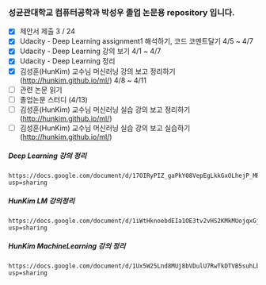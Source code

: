 ### 성균관대학교 컴퓨터공학과 박성우 졸업 논문용 repository 입니다.

- [x] 제안서 제출 3 / 24
- [x] Udacity - Deep Learning assignment1 해석하기, 코드 코멘트달기 4/5 ~ 4/7
- [x] Udacity - Deep Learning 강의 보기 4/1 ~ 4/7
- [x] Udacity - Deep Learning 정리
- [x] 김성훈(HunKim) 교수님 머신러닝 강의 보고 정리하기 (http://hunkim.github.io/ml/) 4/8 ~ 4/11
- [ ] 관련 논문 읽기
- [ ] 졸업논문 스터디 (4/13)
- [ ] 김성훈(HunKim) 교수님 머신러닝 실습 강의 보고 정리하기 (http://hunkim.github.io/ml/)
- [ ] 김성훈(HunKim) 교수님 머신러닝 실습 강의 보고 실습하기 (http://hunkim.github.io/ml/)

##### Deep Learning 강의 정리

    https://docs.google.com/document/d/17OIRyPIZ_gaPkY08VepEgLkkGxOLhejP_MRU8P0CEwo/edit?usp=sharing

##### HunKim LM 강의정리

    https://docs.google.com/document/d/1iWtHknoebdEIa1OE3tv2vHS2KMkMUojqxGjAN3yZ4F4/edit?usp=sharing

##### HunKim MachineLearning 강의 정리

    https://docs.google.com/document/d/1Ux5W25Lnd8MUj8bVDulU7RwTkDTVB5suhLbNzYK8BYU/edit?usp=sharing
